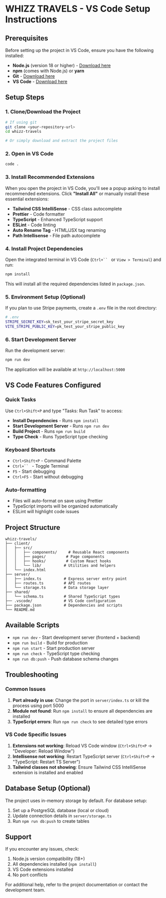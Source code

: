 # WHIZZ TRAVELS - VS Code Setup Instructions

## Prerequisites

Before setting up the project in VS Code, ensure you have the following installed:

- **Node.js** (version 18 or higher) - [Download here](https://nodejs.org/)
- **npm** (comes with Node.js) or **yarn**
- **Git** - [Download here](https://git-scm.com/)
- **VS Code** - [Download here](https://code.visualstudio.com/)

## Setup Steps

### 1. Clone/Download the Project
```bash
# If using git
git clone <your-repository-url>
cd whizz-travels

# Or simply download and extract the project files
```

### 2. Open in VS Code
```bash
code .
```

### 3. Install Recommended Extensions
When you open the project in VS Code, you'll see a popup asking to install recommended extensions. Click **"Install All"** or manually install these essential extensions:

- **Tailwind CSS IntelliSense** - CSS class autocomplete
- **Prettier** - Code formatter
- **TypeScript** - Enhanced TypeScript support
- **ESLint** - Code linting
- **Auto Rename Tag** - HTML/JSX tag renaming
- **Path Intellisense** - File path autocomplete

### 4. Install Project Dependencies
Open the integrated terminal in VS Code (`Ctrl+`` ` or `View > Terminal`) and run:

```bash
npm install
```

This will install all the required dependencies listed in `package.json`.

### 5. Environment Setup (Optional)
If you plan to use Stripe payments, create a `.env` file in the root directory:

```bash
# .env
STRIPE_SECRET_KEY=sk_test_your_stripe_secret_key
VITE_STRIPE_PUBLIC_KEY=pk_test_your_stripe_public_key
```

### 6. Start Development Server
Run the development server:

```bash
npm run dev
```

The application will be available at `http://localhost:5000`

## VS Code Features Configured

### Quick Tasks
Use `Ctrl+Shift+P` and type "Tasks: Run Task" to access:
- **Install Dependencies** - Runs `npm install`
- **Start Development Server** - Runs `npm run dev`
- **Build Project** - Runs `npm run build`
- **Type Check** - Runs TypeScript type checking

### Keyboard Shortcuts
- `Ctrl+Shift+P` - Command Palette
- `Ctrl+`` ` - Toggle Terminal
- `F5` - Start debugging
- `Ctrl+F5` - Start without debugging

### Auto-formatting
- Files will auto-format on save using Prettier
- TypeScript imports will be organized automatically
- ESLint will highlight code issues

## Project Structure

```
whizz-travels/
├── client/
│   ├── src/
│   │   ├── components/     # Reusable React components
│   │   ├── pages/         # Page components
│   │   ├── hooks/         # Custom React hooks
│   │   └── lib/          # Utilities and helpers
│   └── index.html
├── server/
│   ├── index.ts          # Express server entry point
│   ├── routes.ts         # API routes
│   └── storage.ts        # Data storage layer
├── shared/
│   └── schema.ts         # Shared TypeScript types
├── .vscode/              # VS Code configuration
├── package.json          # Dependencies and scripts
└── README.md
```

## Available Scripts

- `npm run dev` - Start development server (frontend + backend)
- `npm run build` - Build for production
- `npm run start` - Start production server
- `npm run check` - TypeScript type checking
- `npm run db:push` - Push database schema changes

## Troubleshooting

### Common Issues

1. **Port already in use**: Change the port in `server/index.ts` or kill the process using port 5000
2. **Module not found**: Run `npm install` to ensure all dependencies are installed
3. **TypeScript errors**: Run `npm run check` to see detailed type errors

### VS Code Specific Issues

1. **Extensions not working**: Reload VS Code window (`Ctrl+Shift+P` → "Developer: Reload Window")
2. **Intellisense not working**: Restart TypeScript server (`Ctrl+Shift+P` → "TypeScript: Restart TS Server")
3. **Tailwind classes not showing**: Ensure Tailwind CSS IntelliSense extension is installed and enabled

## Database Setup (Optional)

The project uses in-memory storage by default. For database setup:

1. Set up a PostgreSQL database (local or cloud)
2. Update connection details in `server/storage.ts`
3. Run `npm run db:push` to create tables

## Support

If you encounter any issues, check:
1. Node.js version compatibility (18+)
2. All dependencies installed (`npm install`)
3. VS Code extensions installed
4. No port conflicts

For additional help, refer to the project documentation or contact the development team.